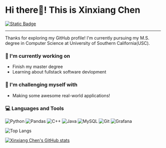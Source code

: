 # Hi there👋! This is Xinxiang Chen

[![Static Badge](https://img.shields.io/badge/-GitHub-000?style=flat&logo=github)](https://github.com/xinxiang-chen)

---

Thanks for exploring my GitHub profile! I'm currently pursuing my M.S. degree in Computer Science at University of Southern California(USC).

### 🌱 I'm currently working on

- Finish my master degree
- Learning about fullstack software devlopment

### :muscle: I'm challenging myself with

- Making some awesome real-world applications!

### :computer: Languages and Tools

![Python](https://img.shields.io/badge/-Python-244264?style=flat&logo=python)
![Pandas](https://img.shields.io/badge/-Pandas-154?style=flat&logo=pandas)
![C++](https://img.shields.io/badge/-C%2B%2B-047DC6?style=flat&logo=cplusplus)
![Java](https://img.shields.io/badge/-Java-gray?style=flat&logo=buymeacoffee&logoColor=white)
![MySQL](https://img.shields.io/badge/-MySQL-white?style=flat&logo=mysql)
![Git](https://img.shields.io/badge/-Git-32D2F0?style=flat&logo=git)
![Grafana](https://img.shields.io/badge/-Grafana-32D2F0?style=flat&logo=grafana)

![Top Langs](https://github-readme-stats.vercel.app/api/top-langs/?username=xinxiang-chen&layout=compact)

[![Xinxiang Chen's GitHub stats](https://github-readme-stats.vercel.app/api?username=xinxiang-chen)](https://github.com/xinxiang-chen/github-readme-stats)
